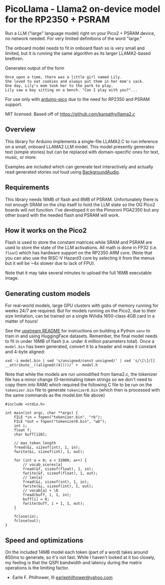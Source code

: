 # PicoLlama - Llama2 on-device model for the RP2350 + PSRAM

Run a LLM ("large" language model) right on your Pico2 + PSRAM device,
no network needed.  For very limited definitions of the word "large."

The onboard model needs to fit in onboard flash so is very small and limited,
but it is running the same algorithm as its larger LLAMA2-based brethren.

Generates output of the form
````
Once upon a time, there was a little girl named Lily.
She loved to eat cookies and always put them in her mom's sack.
One day, Lily's mom took her to the park to play.
Lily saw a boy sitting on a bench. "Can I play with you?"...
````

For use only with [arduino-pico](https://github.com/earlephilhower/arduino-pico)
due to the need for RP2350 and PSRAM support.

MIT licensed.  Based off of https://github.com/karpathy/llama2.c

## Overview

This library for Arduino implements a single-file LLAMA2.C to run
inference on a small, onboard LLAMA2 LLM model.  This model presently
generates text (simple stories) but can be replaced with domain-specific
ones for text, music, or more.

Examples are included which can generate text interactively and actually
read generated stories out loud using [BackgroundAudio](https://github.com/earlephilhower/BackgroundAudio).

## Requirements

This library needs 16MB of flash and 8MB of PSRAM.  Unfortunately there
is not enough SRAM on the chip itself to hold the LLM state so the OG
Pico2 boards will not function.  I've developed it on the Pimoroni PGA2350
but any other board with the needed flash and PSRAM will work.

## How it works on the Pico2

Flash is used to store the constant matrices while SRAM and PSRAM are
used to store the state of the LLM activations.  All math is done in FP32
(i.e. `float`) which has hardware support on the RP2350 ARM core.  (Note
that you can also use the RISC-V Hazard3 core by selecting it from the
menus but it will be ~4x slower due to lack of FPU).

Note that it may take several minutes to upload the full 16MB executable image.

## Generating custom models

For real-world models, large GPU clusters with gobs of memory running for
weeks 24/7 are required.  But for models running on the Pico2, due to their
size limitation, can be trained on a single NVidia 1650-class 4GB card in
a matter of hours!

See the [upstream README](README.upstream.md) for instructions on building
a Python `venv` to train in and using HuggingFace datasets.  Remember, the
final model needs to fit in under 16MB of flash (i.e. under 4 million
parameters total).  Once a `model.bin` has been generated, convert it
to a header and make it constant and 4-byte aligned:
````
xxd -i model.bin | sed 's/unsigned/const unsigned/' | sed 's/\[\]/[] __attribute__((aligned((4))))/' >  model.h
````

Note that while the models are run unmodified from llama2.c, the tokenizer
file has a minor change (0-terminating token strings so we don't need to
copy them into RAM) which required the following C file to be run on the
`tokenizer.bin` file to generate `tokenizer0.bin` (which then is processed
with the same commands as the model.bin file above)
````
#include <stdio.h>

int main(int argc, char **argv) {
    FILE *in = fopen("tokenizer.bin", "rb");
    FILE *out = fopen("tokenizer0.bin", "wb");
    int i;
    float f;
    char buff[128];

    // max_token_length
    fread(&i, sizeof(int), 1, in);
    fwrite(&i, sizeof(int), 1, out);

    for (int a = 0; a < 32000; a++) {
        // vocab_scores[a]
        fread(&f, sizeof(float), 1, in);
        fwrite(&f, sizeof(float), 1, out);
        // len[a]
        fread(&i, sizeof(int), 1, in);
        fwrite(&i, sizeof(int), 1, out);
        // vocab[a] + \0
        fread(buff, i, 1, in);
        buff[i] = 0;
        fwrite(buff, i + 1, 1, out);
    }

    fclose(in);
    fclose(out);
}
````

## Speed and optimizations

On the included 14MB model each token (part of a word) takes around
850ms to generate, so it's not fast.  While I haven't looked at it
too closely, my feeling is that the QSPI bandwidth and latency during
the matrix operations is the limiting factor.

- Earle F. Philhower, III <earlephilhower@yahoo.com>
